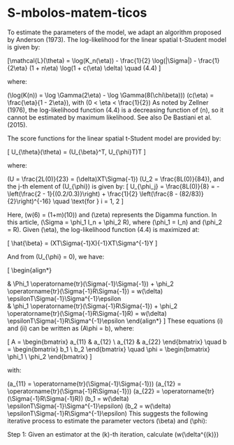 # S-mbolos-matem-ticos

To estimate the parameters of the model, we adapt an algorithm proposed by Anderson (1973). The log-likelihood for the linear spatial t-Student model is given by:

[\mathcal{L}(\theta) = \log(K_n(\eta)) - \frac{1}{2} \log(|\Sigma|) - \frac{1}{2\eta} (1 + n\eta) \log(1 + c(\eta) \delta) \quad (4.4) ]

where:

(\log(K(n)) = \log \Gamma(2\eta) - \log \Gamma(8(\chi\beta)))
(c(\eta) = \frac{\eta}{1 - 2\eta}), with (0 < \eta < \frac{1}{2})
As noted by Zellner (1976), the log-likelihood function (4.4) is a decreasing function of (n), so it cannot be estimated by maximum likelihood. See also De Bastiani et al. (2015).

The score functions for the linear spatial t-Student model are provided by:

[ U_{\theta}(\theta) = (U_{\beta}^T, U_{\phi}T)T ]

where:

(U = \frac{2L(0)}{23} = (\delta)XT\Sigma{-1})
(U_2 = \frac{8L(0)}{84}), and the j-th element of (U_{\phi}) is given by:
[ U_{\phi_j} = \frac{8L(0)}{8} = -\left(\frac{2 - 1}{(0.2/0.3)}\right) + \frac{1}{2} \left(\frac{8 - (82/83)}{2}\right)^{-16} \quad \text{for } i = 1, 2 ]

Here, (w(6) = (1+m)(10)) and (\zeta) represents the Digamma function. In this article, (\Sigma = \phi_1 I_n + \phi_2 R), where (\phi_1 = I_n) and (\phi_2 = R). Given (\eta), the log-likelihood function (4.4) is maximized at:

[ \hat{\beta} = (XT\Sigma{-1}X){-1}XT\Sigma^{-1}Y ]

And from (U_{\phi} = 0), we have:

[ \begin{align*}

& \Phi_1 \operatorname{tr}(\Sigma{-1}\Sigma{-1}) + \phi_2 \operatorname{tr}(\Sigma{-1}R\Sigma{-1}) = w(\delta) \epsilonT\Sigma{-1}\Sigma^{-1}\epsilon \
& \phi_1 \operatorname{tr}(\Sigma{-1}R\Sigma{-1}) + \phi_2 \operatorname{tr}(\Sigma{-1}R\Sigma{-1}R) = w(\delta) \epsilonT\Sigma{-1}R\Sigma^{-1}\epsilon \end{align*} ]
These equations (i) and (ii) can be written as (A\phi = b), where:

[ A = \begin{bmatrix} a_{11} & a_{12} \ a_{12} & a_{22} \end{bmatrix} \quad b = \begin{bmatrix} b_1 \ b_2 \end{bmatrix} \quad \phi = \begin{bmatrix} \phi_1 \ \phi_2 \end{bmatrix} ]

with:

(a_{11} = \operatorname{tr}(\Sigma{-1}\Sigma{-1}))
(a_{12} = \operatorname{tr}(\Sigma{-1}R\Sigma{-1}))
(a_{22} = \operatorname{tr}(\Sigma{-1}R\Sigma{-1}R))
(b_1 = w(\delta) \epsilonT\Sigma{-1}\Sigma^{-1}\epsilon)
(b_2 = w(\delta) \epsilonT\Sigma{-1}R\Sigma^{-1}\epsilon)
This suggests the following iterative process to estimate the parameter vectors (\beta) and (\phi):

Step 1: Given an estimator at the (k)-th iteration, calculate (w(\delta^{(k)})

